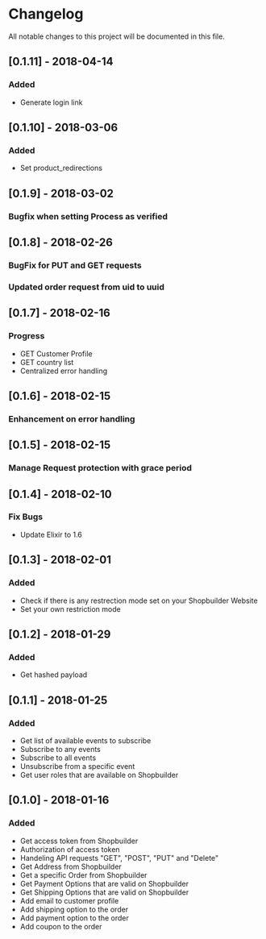 # Changelog
All notable changes to this project will be documented in this file.

## [0.1.11] - 2018-04-14
### Added 
- Generate login link

## [0.1.10] - 2018-03-06
### Added 
- Set product_redirections 

## [0.1.9] - 2018-03-02
### Bugfix when setting Process as verified

## [0.1.8] - 2018-02-26
### BugFix for PUT and GET requests
### Updated order request from uid to uuid

## [0.1.7] - 2018-02-16
### Progress 
- GET Customer Profile
- GET country list
- Centralized error handling

## [0.1.6] - 2018-02-15
### Enhancement on error handling

## [0.1.5] - 2018-02-15
### Manage Request protection with grace period

## [0.1.4] - 2018-02-10
### Fix Bugs
- Update Elixir to 1.6

## [0.1.3] - 2018-02-01
### Added
- Check if there is any restrection mode set on your Shopbuilder Website
- Set your own restriction mode

## [0.1.2] - 2018-01-29
### Added
- Get hashed payload

## [0.1.1] - 2018-01-25
### Added
- Get list of available events to subscribe
- Subscribe to any events
- Subscribe to all events
- Unsubscribe from a specific event
- Get user roles that are available on Shopbuilder

## [0.1.0] - 2018-01-16
### Added
- Get access token from Shopbuilder
- Authorization of access token
- Handeling API requests "GET", "POST", "PUT" and "Delete"
- Get Address from Shopbuilder
- Get a specific Order from Shopbuilder
- Get Payment Options that are valid on Shopbuilder
- Get Shipping Options that are valid on Shopbuilder
- Add email to customer profile 
- Add shipping option to the order
- Add payment option to the order
- Add coupon to the order





